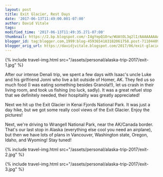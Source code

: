 ```yaml
---
layout: post
title: Exit Glacier, Rest Days
date: '2017-06-13T11:49:00.001-07:00'
author: David Vitale
tags: 
modified_time: '2017-06-13T11:49:35.271-07:00'
thumbnail: https://2.bp.blogspot.com/-I4gYepQ1Orw/WUAtOL3q2lI/AAAAAAAAAvQ/iccalPkFGw0H7jT-42kj-z1iiTS11oXcQCLcB/s72-c/IMG_5160_800x533.JPG
blogger_id: tag:blogger.com,1999:blog-4593654183182061758.post-7110440945619407990
blogger_orig_url: https://davidjvitale.blogspot.com/2017/06/exit-glacier-rest-days.html
---
```


{% include travel-img.html src="/assets/personal/alaska-trip-2017/exit-1.jpg" %}

After our intense Denali trip, we spent a few days with Isaac's uncle Luke and his girlfriend Jonni who live a bit outside of Homer, AK. They fed us so much food (I was eating something besides Granola!!), let us crash in their living room, and took us fishing (no luck, sadly). It was a great refuel stop that we definitely needed, their hospitality was greatly appreciated!

Next we hit up the Exit Glacier in Kenai Fjords National Park. It was just a day hike, but we got some really cool views of the Exit Glacier. Enjoy the pictures!

 Next, we're driving to Wrangell National Park, near the AK/Canada border. That's our last stop in Alaska (everything else cool you need an airplane), but then we have lots of plans in Vancouver, Washington state, Oregon, Idaho, and Wyoming! Stay tuned!

{% include travel-img.html src="/assets/personal/alaska-trip-2017/exit-2.jpg" %}

{% include travel-img.html src="/assets/personal/alaska-trip-2017/exit-3.jpg" %}


